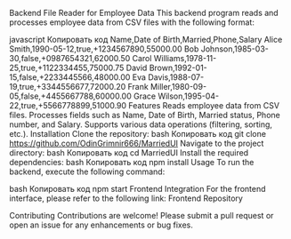 
Backend File Reader for Employee Data
This backend program reads and processes employee data from CSV files with the following format:

javascript
Копировать код
Name,Date of Birth,Married,Phone,Salary
Alice Smith,1990-05-12,true,+1234567890,55000.00
Bob Johnson,1985-03-30,false,+0987654321,62000.50
Carol Williams,1978-11-25,true,+1122334455,75000.75
David Brown,1992-01-15,false,+2233445566,48000.00
Eva Davis,1988-07-19,true,+3344556677,72000.20
Frank Miller,1980-09-05,false,+4455667788,60000.00
Grace Wilson,1995-04-22,true,+5566778899,51000.90
Features
Reads employee data from CSV files.
Processes fields such as Name, Date of Birth, Married status, Phone number, and Salary.
Supports various data operations (filtering, sorting, etc.).
Installation
Clone the repository:
bash
Копировать код
git clone https://github.com/OdinGrimnir666/MarriedUI
Navigate to the project directory:
bash
Копировать код
cd MarriedUI
Install the required dependencies:
bash
Копировать код
npm install
Usage
To run the backend, execute the following command:

bash
Копировать код
npm start
Frontend Integration
For the frontend interface, please refer to the following link: Frontend Repository

Contributing
Contributions are welcome! Please submit a pull request or open an issue for any enhancements or bug fixes.

